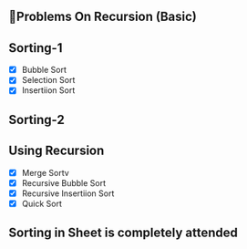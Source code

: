 ## 🚀Problems On Recursion (Basic) 

## Sorting-1
- [x] Bubble Sort
- [x] Selection Sort
- [x] Insertiion Sort

## Sorting-2
   ## Using Recursion 
- [x] Merge Sortv
- [x] Recursive Bubble Sort
- [x] Recursive Insertiion Sort
- [x] Quick Sort

## Sorting in Sheet is completely attended


